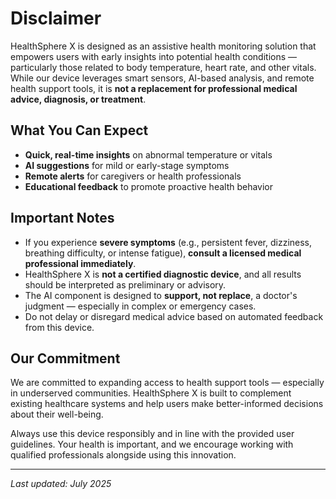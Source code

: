 # Disclaimer

HealthSphere X is designed as an assistive health monitoring solution that empowers users with early insights into potential health conditions — particularly those related to body temperature, heart rate, and other vitals. While our device leverages smart sensors, AI-based analysis, and remote health support tools, it is **not a replacement for professional medical advice, diagnosis, or treatment**.

## What You Can Expect
- **Quick, real-time insights** on abnormal temperature or vitals
- **AI suggestions** for mild or early-stage symptoms
- **Remote alerts** for caregivers or health professionals
- **Educational feedback** to promote proactive health behavior

## Important Notes
- If you experience **severe symptoms** (e.g., persistent fever, dizziness, breathing difficulty, or intense fatigue), **consult a licensed medical professional immediately**.
- HealthSphere X is **not a certified diagnostic device**, and all results should be interpreted as preliminary or advisory.
- The AI component is designed to **support, not replace**, a doctor's judgment — especially in complex or emergency cases.
- Do not delay or disregard medical advice based on automated feedback from this device.

## Our Commitment
We are committed to expanding access to health support tools — especially in underserved communities. HealthSphere X is built to complement existing healthcare systems and help users make better-informed decisions about their well-being.

Always use this device responsibly and in line with the provided user guidelines. Your health is important, and we encourage working with qualified professionals alongside using this innovation.

---

*Last updated: July 2025*


